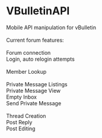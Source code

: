 VBulletinAPI
============

Mobile API manipulation for vBulletin<br>
<br>
Current forum features:<br>
<br>
Forum connection<br>
Login, auto relogin attempts<br>
<br>
Member Lookup<br>
<br>
Private Message Listings<br>
Private Message View<br>
Empty Inbox<br>
Send Private Message<br>
<br>
Thread Creation<br>
Post Reply<br>
Post Editing<br>
